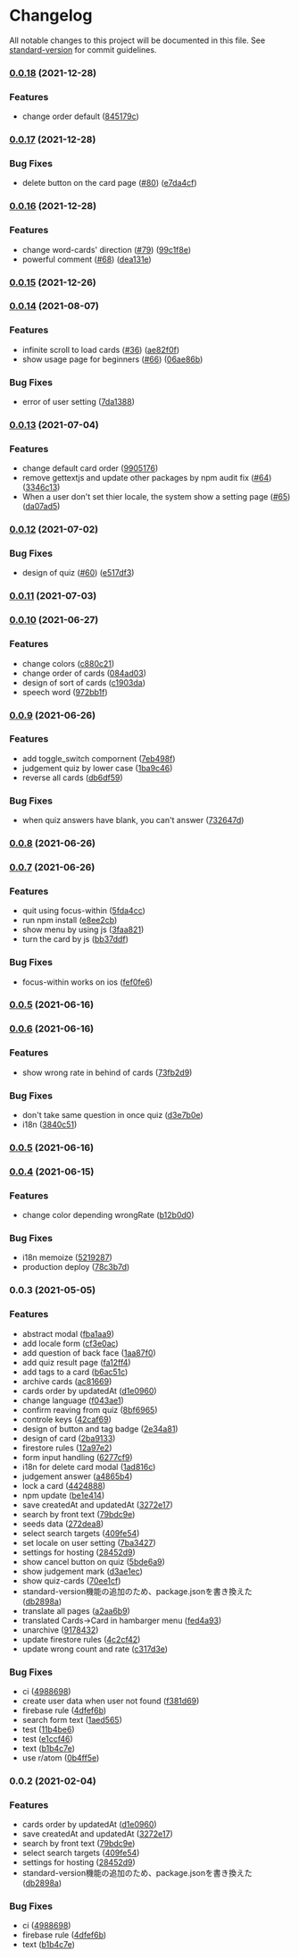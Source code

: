 # Changelog

All notable changes to this project will be documented in this file. See [standard-version](https://github.com/conventional-changelog/standard-version) for commit guidelines.

### [0.0.18](https://github.com/neumann-tokyo/word-penne/compare/v0.0.17...v0.0.18) (2021-12-28)


### Features

* change order default ([845179c](https://github.com/neumann-tokyo/word-penne/commit/845179c19584e2dbcc65e1691c8846f084ffe20c))

### [0.0.17](https://github.com/neumann-tokyo/word-penne/compare/v0.0.16...v0.0.17) (2021-12-28)


### Bug Fixes

* delete button on the card page ([#80](https://github.com/neumann-tokyo/word-penne/issues/80)) ([e7da4cf](https://github.com/neumann-tokyo/word-penne/commit/e7da4cf405c014fce4557c139dbfbc781736ac55))

### [0.0.16](https://github.com/neumann-tokyo/word-penne/compare/v0.0.15...v0.0.16) (2021-12-28)


### Features

* change word-cards' direction ([#79](https://github.com/neumann-tokyo/word-penne/issues/79)) ([99c1f8e](https://github.com/neumann-tokyo/word-penne/commit/99c1f8e56ee216042dd6c36d60c5f084922d1722))
* powerful comment ([#68](https://github.com/neumann-tokyo/word-penne/issues/68)) ([dea131e](https://github.com/neumann-tokyo/word-penne/commit/dea131e99420a1a3adb39e86456cdfe6f0cd854e))

### [0.0.15](https://github.com/neumann-tokyo/word-penne/compare/v0.0.14...v0.0.15) (2021-12-26)

### [0.0.14](https://github.com/neumann-tokyo/word-penne/compare/v0.0.13...v0.0.14) (2021-08-07)


### Features

* infinite scroll to load cards ([#36](https://github.com/neumann-tokyo/word-penne/issues/36)) ([ae82f0f](https://github.com/neumann-tokyo/word-penne/commit/ae82f0f7335210137b10c0d4469e84580e5dc1c9))
* show usage page for beginners ([#66](https://github.com/neumann-tokyo/word-penne/issues/66)) ([06ae86b](https://github.com/neumann-tokyo/word-penne/commit/06ae86bcd9f53de8a88fc3b8c9c8ef77f6546750))


### Bug Fixes

* error of user setting ([7da1388](https://github.com/neumann-tokyo/word-penne/commit/7da1388ef82c3a794cf8c52c12e82cbbc2307dfa))

### [0.0.13](https://github.com/neumann-tokyo/word-penne/compare/v0.0.12...v0.0.13) (2021-07-04)


### Features

* change default card order ([9905176](https://github.com/neumann-tokyo/word-penne/commit/990517660a4eee28c4e49d0da33a8ac180c0f3b5))
* remove gettextjs and update other packages by npm audit fix ([#64](https://github.com/neumann-tokyo/word-penne/issues/64)) ([3346c13](https://github.com/neumann-tokyo/word-penne/commit/3346c13700c9d04a93a854b4037ebaf1b4c758c8))
* When a user don't set thier locale, the system show a setting page ([#65](https://github.com/neumann-tokyo/word-penne/issues/65)) ([da07ad5](https://github.com/neumann-tokyo/word-penne/commit/da07ad5c8c7f6baaa3706dfb6349a0d7e72d68de))

### [0.0.12](https://github.com/neumann-tokyo/word-penne/compare/v0.0.11...v0.0.12) (2021-07-02)


### Bug Fixes

* design of quiz ([#60](https://github.com/neumann-tokyo/word-penne/issues/60)) ([e517df3](https://github.com/neumann-tokyo/word-penne/commit/e517df3408e9d061a1e34c13725e713e32dc9de8))

### [0.0.11](https://github.com/neumann-tokyo/word-penne/compare/v0.0.10...v0.0.11) (2021-07-03)

### [0.0.10](https://github.com/neumann-tokyo/word-penne/compare/v0.0.9...v0.0.10) (2021-06-27)


### Features

* change colors ([c880c21](https://github.com/neumann-tokyo/word-penne/commit/c880c21751e2c45e9c1cb472973a18c3f81f84b7))
* change order of cards ([084ad03](https://github.com/neumann-tokyo/word-penne/commit/084ad0321a851f06bf0ffba9b3c7fa37092b599e))
* design of sort of cards ([c1903da](https://github.com/neumann-tokyo/word-penne/commit/c1903da06d7df079ba7cd02bff369c62d746dbd4))
* speech word ([972bb1f](https://github.com/neumann-tokyo/word-penne/commit/972bb1ffe33e5a70b25bc6dc386effd0763208ca))

### [0.0.9](https://github.com/neumann-tokyo/word-penne/compare/v0.0.8...v0.0.9) (2021-06-26)


### Features

* add toggle_switch compornent ([7eb498f](https://github.com/neumann-tokyo/word-penne/commit/7eb498f0a47a1d370f7c2b3876a03baefc5ca476))
* judgement quiz by lower case ([1ba9c46](https://github.com/neumann-tokyo/word-penne/commit/1ba9c46e4e56fc9326a28557103c6ae53df9e157))
* reverse all cards ([db6df59](https://github.com/neumann-tokyo/word-penne/commit/db6df593d592b87944fc61d2194cf2b05b56d4a9))


### Bug Fixes

* when quiz answers have blank, you can't answer ([732647d](https://github.com/neumann-tokyo/word-penne/commit/732647d9e8929274757542f2e1c35a04429be25f))

### [0.0.8](https://github.com/neumann-tokyo/word-penne/compare/v0.0.7...v0.0.8) (2021-06-26)

### [0.0.7](https://github.com/neumann-tokyo/word-penne/compare/v0.0.6...v0.0.7) (2021-06-26)


### Features

* quit using focus-within ([5fda4cc](https://github.com/neumann-tokyo/word-penne/commit/5fda4cc587c3b67b91c3bb471a4d8d038c88d797))
* run npm install ([e8ee2cb](https://github.com/neumann-tokyo/word-penne/commit/e8ee2cbb726da3b72397ed7a597721f1893dcbeb))
* show menu by using js ([3faa821](https://github.com/neumann-tokyo/word-penne/commit/3faa821bdf2ac2225f49fea0fb1c1735fa8c92dc))
* turn the card by js ([bb37ddf](https://github.com/neumann-tokyo/word-penne/commit/bb37ddfddb0ebff67b2c0092d971deb5a78a47f3))


### Bug Fixes

* focus-within works on ios ([fef0fe6](https://github.com/neumann-tokyo/word-penne/commit/fef0fe642eb55a75ab31b133ff05edaf0576fdfb))

### [0.0.5](https://github.com/neumann-tokyo/word-penne/compare/v0.0.4...v0.0.5) (2021-06-16)

### [0.0.6](https://github.com/neumann-tokyo/word-penne/compare/v0.0.4...v0.0.6) (2021-06-16)


### Features

* show wrong rate in behind of cards ([73fb2d9](https://github.com/neumann-tokyo/word-penne/commit/73fb2d95ebbce0c5395af0f1ed3b3bc6ea86c019))


### Bug Fixes

* don't take same question in once quiz ([d3e7b0e](https://github.com/neumann-tokyo/word-penne/commit/d3e7b0e8f1023b5f51b25fd1598c1565f1be4738))
* i18n ([3840c51](https://github.com/neumann-tokyo/word-penne/commit/3840c51df1c2a865d09fbb78ae7d9ddde4b89ff8))

### [0.0.5](https://github.com/neumann-tokyo/word-penne/compare/v0.0.4...v0.0.5) (2021-06-16)

### [0.0.4](https://github.com/neumann-tokyo/word-penne/compare/v0.0.3...v0.0.4) (2021-06-15)


### Features

* change color depending wrongRate ([b12b0d0](https://github.com/neumann-tokyo/word-penne/commit/b12b0d0ced51bab0d98dfe6ae1242e461bdab20c))


### Bug Fixes

* i18n memoize ([5219287](https://github.com/neumann-tokyo/word-penne/commit/5219287d1f96850cf31b5f007dab04fde36570ca))
* production deploy ([78c3b7d](https://github.com/neumann-tokyo/word-penne/commit/78c3b7d75d8fe548f6babdd292a033491eb38885))

### 0.0.3 (2021-05-05)


### Features

* abstract modal ([fba1aa9](https://github.com/neumann-tokyo/word-penne/commit/fba1aa9fdcab61c150848b564ddd60a36353a0af))
* add locale form ([cf3e0ac](https://github.com/neumann-tokyo/word-penne/commit/cf3e0aca6b3e830164299a72fdd5d5afc98f8cf0))
* add question of back face ([1aa87f0](https://github.com/neumann-tokyo/word-penne/commit/1aa87f01f1992d7f87cea0c7b0d3bc6462d6e7e4))
* add quiz result page ([fa12ff4](https://github.com/neumann-tokyo/word-penne/commit/fa12ff45f80b98fb8fc580ddc419ffced70bef0d))
* add tags to a card ([b6ac51c](https://github.com/neumann-tokyo/word-penne/commit/b6ac51c0445a581dd8766b199e51b1078597433d))
* archive cards ([ac81669](https://github.com/neumann-tokyo/word-penne/commit/ac81669d4f5fb5ac39cf3fefd00604e4a62d41ff))
* cards order by updatedAt ([d1e0960](https://github.com/neumann-tokyo/word-penne/commit/d1e0960b689368821dc6fc2a6e6cf2e2dce76459))
* change language ([f043ae1](https://github.com/neumann-tokyo/word-penne/commit/f043ae142b126800c7108afc8c726460a3c8d5c9))
* confirm reaving from quiz ([8bf6965](https://github.com/neumann-tokyo/word-penne/commit/8bf6965dcec9e6571063bb7837147161898ea3e5))
* controle keys ([42caf69](https://github.com/neumann-tokyo/word-penne/commit/42caf69d26af888fbed2984dfd9af5196445fd27))
* design of button and tag badge ([2e34a81](https://github.com/neumann-tokyo/word-penne/commit/2e34a8126dc2052f06e06f1ad21602da28b19697))
* design of card ([2ba9133](https://github.com/neumann-tokyo/word-penne/commit/2ba9133bbf610691e4c3e5fae499bf91b438bbb1))
* firestore rules ([12a97e2](https://github.com/neumann-tokyo/word-penne/commit/12a97e297ae4eb1fb747d3d3359ac1f281c280fb))
* form input handling ([6277cf9](https://github.com/neumann-tokyo/word-penne/commit/6277cf961d6fa071c6895d3a2c84e07bbd0c82c0))
* i18n for delete card modal ([1ad816c](https://github.com/neumann-tokyo/word-penne/commit/1ad816c9c8f0bc622c004e6ad8e4fea2ee5fba24))
* judgement answer ([a4865b4](https://github.com/neumann-tokyo/word-penne/commit/a4865b40a80fb67f51dc7b89872f82505c220e11))
* lock a card ([4424888](https://github.com/neumann-tokyo/word-penne/commit/44248889814d67a81a543edbea7e8ee34694a85e))
* npm update ([be1e414](https://github.com/neumann-tokyo/word-penne/commit/be1e414aee7279b3a0f2e562ae965ddf1ce21c42))
* save createdAt and updatedAt ([3272e17](https://github.com/neumann-tokyo/word-penne/commit/3272e17cac2584001d1c64fdd87b675dd361c520))
* search by front text ([79bdc9e](https://github.com/neumann-tokyo/word-penne/commit/79bdc9e43650bbe8d600a43ec5cd765db0884c18))
* seeds data ([272dea8](https://github.com/neumann-tokyo/word-penne/commit/272dea88fda3500514c213549994a03e44b3889f))
* select search targets ([409fe54](https://github.com/neumann-tokyo/word-penne/commit/409fe54dc4cdfdc7320207e522da1044b4990395))
* set locale on user setting ([7ba3427](https://github.com/neumann-tokyo/word-penne/commit/7ba34275bdfb159285d7bfc5216d9b845abf8850))
* settings for hosting ([28452d9](https://github.com/neumann-tokyo/word-penne/commit/28452d9dd870b244f9ee879e020b265ae87f54e4))
* show cancel button on quiz ([5bde6a9](https://github.com/neumann-tokyo/word-penne/commit/5bde6a9764970f3d267c3ad070591bf545fc6be9))
* show judgement mark ([d3ae1ec](https://github.com/neumann-tokyo/word-penne/commit/d3ae1ecb40e65ced4c6211b5e1acb3fcd66d7c2d))
* show quiz-cards ([70ee1cf](https://github.com/neumann-tokyo/word-penne/commit/70ee1cf90ee39c111cd278573a4e87ee87a16c17))
* standard-version機能の追加のため、package.jsonを書き換えた ([db2898a](https://github.com/neumann-tokyo/word-penne/commit/db2898a4fd4983aa19e474fd520dbce21ef1400f))
* translate all pages ([a2aa6b9](https://github.com/neumann-tokyo/word-penne/commit/a2aa6b9aa65493d18a5421d2d635b862ac9318ee))
* translated Cards->Card in hambarger menu ([fed4a93](https://github.com/neumann-tokyo/word-penne/commit/fed4a9339c7cbbb6f2265dc30b31ca3557b8b144))
* unarchive ([9178432](https://github.com/neumann-tokyo/word-penne/commit/9178432c63b4536cee0bb3979a4f36b4ebf1e1d2))
* update firestore rules ([4c2cf42](https://github.com/neumann-tokyo/word-penne/commit/4c2cf4201d94060571c02a4f0f23dac3ea4fc55b))
* update wrong count and rate ([c317d3e](https://github.com/neumann-tokyo/word-penne/commit/c317d3e2650179c805c82aa69fd544bdf1cc2fba))


### Bug Fixes

* ci ([4988698](https://github.com/neumann-tokyo/word-penne/commit/49886986ec705a1233fc1fe4e6fa94a525d8dcd5))
* create user data when user not found ([f381d69](https://github.com/neumann-tokyo/word-penne/commit/f381d69dd17a3cbd7c259f88e5cd3ae734010da7))
* firebase rule ([4dfef6b](https://github.com/neumann-tokyo/word-penne/commit/4dfef6bbae0710ac44edaf6161463e55a193b314))
* search form text ([1aed565](https://github.com/neumann-tokyo/word-penne/commit/1aed565f2a8e8cd2aab21cfeace063ec6e8b222a))
* test ([11b4be6](https://github.com/neumann-tokyo/word-penne/commit/11b4be6d5981f7cfc15c991519f21304649a3ad9))
* test ([e1ccf46](https://github.com/neumann-tokyo/word-penne/commit/e1ccf461ca1d0cc26fd4989183b00e7f77792bf2))
* text ([b1b4c7e](https://github.com/neumann-tokyo/word-penne/commit/b1b4c7ea20fd3ea070bdb0d5da8acac928658b48))
* use r/atom ([0b4ff5e](https://github.com/neumann-tokyo/word-penne/commit/0b4ff5eca9d0d973e2d483618c75ef4bf37f08ba))

### 0.0.2 (2021-02-04)


### Features

* cards order by updatedAt ([d1e0960](https://github.com/neumann-tokyo/word-penne/commit/d1e0960b689368821dc6fc2a6e6cf2e2dce76459))
* save createdAt and updatedAt ([3272e17](https://github.com/neumann-tokyo/word-penne/commit/3272e17cac2584001d1c64fdd87b675dd361c520))
* search by front text ([79bdc9e](https://github.com/neumann-tokyo/word-penne/commit/79bdc9e43650bbe8d600a43ec5cd765db0884c18))
* select search targets ([409fe54](https://github.com/neumann-tokyo/word-penne/commit/409fe54dc4cdfdc7320207e522da1044b4990395))
* settings for hosting ([28452d9](https://github.com/neumann-tokyo/word-penne/commit/28452d9dd870b244f9ee879e020b265ae87f54e4))
* standard-version機能の追加のため、package.jsonを書き換えた ([db2898a](https://github.com/neumann-tokyo/word-penne/commit/db2898a4fd4983aa19e474fd520dbce21ef1400f))


### Bug Fixes

* ci ([4988698](https://github.com/neumann-tokyo/word-penne/commit/49886986ec705a1233fc1fe4e6fa94a525d8dcd5))
* firebase rule ([4dfef6b](https://github.com/neumann-tokyo/word-penne/commit/4dfef6bbae0710ac44edaf6161463e55a193b314))
* text ([b1b4c7e](https://github.com/neumann-tokyo/word-penne/commit/b1b4c7ea20fd3ea070bdb0d5da8acac928658b48))
